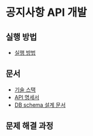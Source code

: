 # 공지사항 API 개발

## 실행 방법
- [실행 방법](./documents/run-instructions.md)

## 문서
- [기술 스택](./documents/tech-stack.md)
- [API 명세서](./documents/api-documentation.md)
- [DB schema 설계 문서](./documents/db-schema.md)

## 문제 해결 과정